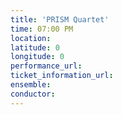 ```yaml
---
title: 'PRISM Quartet'
time: 07:00 PM
location: 
latitude: 0
longitude: 0
performance_url: 
ticket_information_url: 
ensemble: 
conductor: 
---
```

